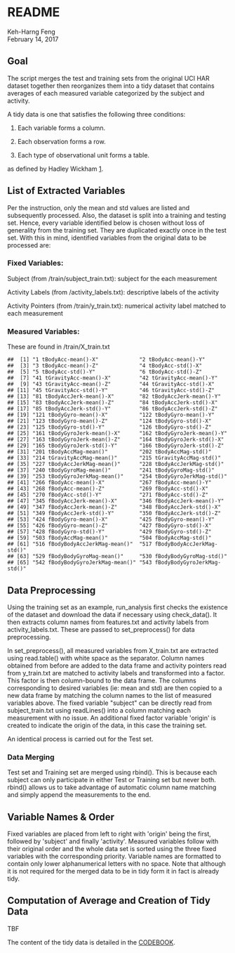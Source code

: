 # README
Keh-Harng Feng  
February 14, 2017  



## Goal

The script merges the test and training sets from the original UCI HAR dataset 
together then reorganizes them into a tidy dataset that contains averages of 
each measured variable categorized by the subject and activity. 

A tidy data is one that satisfies the following three conditions:

1. Each variable forms a column.

2. Each observation forms a row.

3. Each type of observational unit forms a table.

as defined by Hadley Wickham [1].

## List of Extracted Variables
Per the instruction, only the mean and std values are listed and subsequently 
processed. Also, the dataset is split into a training and testing set. Hence, 
every variable identified below is chosen without loss of generality from the 
training set. They are duplicated exactly once in the test set. With this in 
mind, identified variables from the original data to be processed are:

### Fixed Variables:

Subject (from /train/subject_train.txt): subject for the each measurement

Activity Labels (from /activity_labels.txt): descriptive labels of the activity

Activity Pointers (from /train/y_train.txt): numerical activity label matched to 
each measurement

### Measured Variables:

These are found in /train/X_train.txt


```
##  [1] "1 tBodyAcc-mean()-X"             "2 tBodyAcc-mean()-Y"            
##  [3] "3 tBodyAcc-mean()-Z"             "4 tBodyAcc-std()-X"             
##  [5] "5 tBodyAcc-std()-Y"              "6 tBodyAcc-std()-Z"             
##  [7] "41 tGravityAcc-mean()-X"         "42 tGravityAcc-mean()-Y"        
##  [9] "43 tGravityAcc-mean()-Z"         "44 tGravityAcc-std()-X"         
## [11] "45 tGravityAcc-std()-Y"          "46 tGravityAcc-std()-Z"         
## [13] "81 tBodyAccJerk-mean()-X"        "82 tBodyAccJerk-mean()-Y"       
## [15] "83 tBodyAccJerk-mean()-Z"        "84 tBodyAccJerk-std()-X"        
## [17] "85 tBodyAccJerk-std()-Y"         "86 tBodyAccJerk-std()-Z"        
## [19] "121 tBodyGyro-mean()-X"          "122 tBodyGyro-mean()-Y"         
## [21] "123 tBodyGyro-mean()-Z"          "124 tBodyGyro-std()-X"          
## [23] "125 tBodyGyro-std()-Y"           "126 tBodyGyro-std()-Z"          
## [25] "161 tBodyGyroJerk-mean()-X"      "162 tBodyGyroJerk-mean()-Y"     
## [27] "163 tBodyGyroJerk-mean()-Z"      "164 tBodyGyroJerk-std()-X"      
## [29] "165 tBodyGyroJerk-std()-Y"       "166 tBodyGyroJerk-std()-Z"      
## [31] "201 tBodyAccMag-mean()"          "202 tBodyAccMag-std()"          
## [33] "214 tGravityAccMag-mean()"       "215 tGravityAccMag-std()"       
## [35] "227 tBodyAccJerkMag-mean()"      "228 tBodyAccJerkMag-std()"      
## [37] "240 tBodyGyroMag-mean()"         "241 tBodyGyroMag-std()"         
## [39] "253 tBodyGyroJerkMag-mean()"     "254 tBodyGyroJerkMag-std()"     
## [41] "266 fBodyAcc-mean()-X"           "267 fBodyAcc-mean()-Y"          
## [43] "268 fBodyAcc-mean()-Z"           "269 fBodyAcc-std()-X"           
## [45] "270 fBodyAcc-std()-Y"            "271 fBodyAcc-std()-Z"           
## [47] "345 fBodyAccJerk-mean()-X"       "346 fBodyAccJerk-mean()-Y"      
## [49] "347 fBodyAccJerk-mean()-Z"       "348 fBodyAccJerk-std()-X"       
## [51] "349 fBodyAccJerk-std()-Y"        "350 fBodyAccJerk-std()-Z"       
## [53] "424 fBodyGyro-mean()-X"          "425 fBodyGyro-mean()-Y"         
## [55] "426 fBodyGyro-mean()-Z"          "427 fBodyGyro-std()-X"          
## [57] "428 fBodyGyro-std()-Y"           "429 fBodyGyro-std()-Z"          
## [59] "503 fBodyAccMag-mean()"          "504 fBodyAccMag-std()"          
## [61] "516 fBodyBodyAccJerkMag-mean()"  "517 fBodyBodyAccJerkMag-std()"  
## [63] "529 fBodyBodyGyroMag-mean()"     "530 fBodyBodyGyroMag-std()"     
## [65] "542 fBodyBodyGyroJerkMag-mean()" "543 fBodyBodyGyroJerkMag-std()"
```

## Data Preprocessing

Using the training set as an example, run_analysis first checks the existence of 
the dataset and download the data if necessary using check_data(). It then 
extracts column names from features.txt and activity labels from activity_labels.txt. 
These are passed to set_preprocess() for data preprocessing.

In set_preprocess(), all measured variables from X_train.txt are extracted using 
read.table() with white space as the separator. Column names obtained from before 
are added to the data frame and activity pointers read from y_train.txt are 
matched to activity labels and transformed into a factor. This factor is then 
column-bound to the data frame. The columns corresponding to desired variables 
(ie: mean and std) are then copied to a new data frame by matching the column 
names to the list of measured variables above. The fixed variable "subject" can 
be directly read from subject_train.txt using readLines() into a column matching
each measurement with no issue. An additional fixed factor variable 'origin' is 
created to indicate the origin of the data, in this case the training set.

An identical process is carried out for the Test set.

### Data Merging

Test set and Training set are merged using rbind(). This is because each subject 
can only participate in either Test or Training set but never both. rbind() 
allows us to take advantage of automatic column name matching and simply append 
the measurements to the end.

## Variable Names & Order

Fixed variables are placed from left to right with 'origin' being the 
first, followed by 'subject' and finally 'activity'. Measured variables follow 
with their original order and the whole data set is sorted using the three fixed 
variables with the corresponding priority. Variable names are formatted to contain 
only lower alphanumerical letters with no space. Note that although it is not 
required for the merged data to be in tidy form it in fact is already tidy. 

## Computation of Average and Creation of Tidy Data

TBF

The content of the tidy data is detailed in the [CODEBOOK](./CODEBOOK.md).

[1]: http://vita.had.co.nz/papers/tidy-data.pdf

